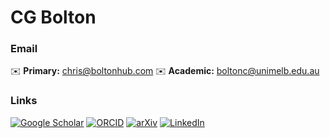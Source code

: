 # CG Bolton

### Email

:envelope: **Primary:** [chris@boltonhub.com](mailto:chris@boltonhub.com)
:envelope: **Academic:** [boltonc@unimelb.edu.au](mailto:boltonc@unimelb.edu.au)

### Links

[![Google Scholar](https://img.shields.io/badge/Google%20Scholar-Profile-4285F4?style=for-the-badge&logo=google-scholar&logoColor=white)](https://scholar.google.com/citations?user=9DisHH4AAAAJ&hl=en)
[![ORCID](https://img.shields.io/badge/ORCID-0000--0002--2079--9134-A6CE39?style=for-the-badge&logo=orcid&logoColor=white)](https://orcid.org/0000-0002-2079-9134)
[![arXiv](https://img.shields.io/badge/arXiv-Profile-B31B1B?style=for-the-badge&logo=arxiv&logoColor=white)](https://arxiv.org/a/0000-0002-2079-9134)
[![LinkedIn](https://img.shields.io/badge/LinkedIn-Profile-0077B5?style=for-the-badge&logo=linkedin&logoColor=white)](https://www.linkedin.com/in/cgbolton/)
